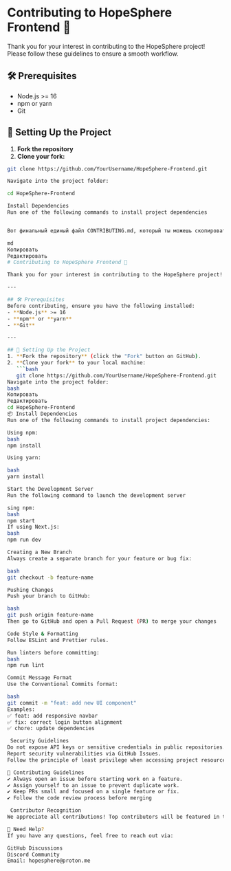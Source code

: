 # Contributing to HopeSphere Frontend 🧩

Thank you for your interest in contributing to the HopeSphere project! Please follow these guidelines to ensure a smooth workflow.

## 🛠 Prerequisites
- Node.js >= 16
- npm or yarn
- Git

## 🚀 Setting Up the Project
1. **Fork the repository**  
2. **Clone your fork:**
```bash
git clone https://github.com/YourUsername/HopeSphere-Frontend.git

Navigate into the project folder:

cd HopeSphere-Frontend

Install Dependencies
Run one of the following commands to install project dependencies


Вот финальный единый файл CONTRIBUTING.md, который ты можешь скопировать и вставить в репозиторий HopeSphere-Frontend.

md
Копировать
Редактировать
# Contributing to HopeSphere Frontend 🧩

Thank you for your interest in contributing to the HopeSphere project! Please follow these guidelines to ensure a smooth workflow.

---

## 🛠 Prerequisites
Before contributing, ensure you have the following installed:
- **Node.js** >= 16
- **npm** or **yarn**
- **Git**

---

## 🚀 Setting Up the Project
1. **Fork the repository** (click the "Fork" button on GitHub).
2. **Clone your fork** to your local machine:
   ```bash
   git clone https://github.com/YourUsername/HopeSphere-Frontend.git
Navigate into the project folder:
bash
Копировать
Редактировать
cd HopeSphere-Frontend
📦 Install Dependencies
Run one of the following commands to install project dependencies:

Using npm:
bash
npm install

Using yarn:

bash
yarn install

Start the Development Server
Run the following command to launch the development server

sing npm:
bash
npm start
If using Next.js:
bash
npm run dev

Creating a New Branch
Always create a separate branch for your feature or bug fix:

bash
git checkout -b feature-name

Pushing Changes
Push your branch to GitHub:

bash
git push origin feature-name
Then go to GitHub and open a Pull Request (PR) to merge your changes

Code Style & Formatting
Follow ESLint and Prettier rules.

Run linters before committing:
bash
npm run lint

Commit Message Format
Use the Conventional Commits format:

bash
git commit -m "feat: add new UI component"
Examples:
✅ feat: add responsive navbar
✅ fix: correct login button alignment
✅ chore: update dependencies

 Security Guidelines
Do not expose API keys or sensitive credentials in public repositories.
Report security vulnerabilities via GitHub Issues.
Follow the principle of least privilege when accessing project resources.

🤝 Contributing Guidelines
✔ Always open an issue before starting work on a feature.
✔ Assign yourself to an issue to prevent duplicate work.
✔ Keep PRs small and focused on a single feature or fix.
✔ Follow the code review process before merging

 Contributor Recognition
We appreciate all contributions! Top contributors will be featured in the Hall of Fame and get early access to new features.

📧 Need Help?
If you have any questions, feel free to reach out via:

GitHub Discussions
Discord Community 
Email: hopesphere@proton.me
